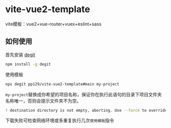 # vite-vue2-template

vite模板：vue2+vue-router+vuex+eslint+sass

## 如何使用

首先安装 [degit](https://github.com/Rich-Harris/degit)

```bash
npm install -g degit
```

使用模板

```bash
npx degit pp129/vite-vue2-template#main my-project
```

`my-project`替换成你希望的项目名称，保证你在执行此语句的目录下项目文件夹名称唯一，否则会提示文件夹不为空。

```bash
! destination directory is not empty, aborting. Use --force to override
```

下载失败可检查网络环境或多重复执行几次`使用模板`指令
